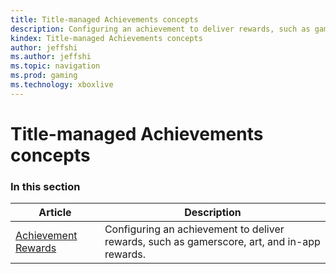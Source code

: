 ```yaml
---
title: Title-managed Achievements concepts
description: Configuring an achievement to deliver rewards, such as gamerscore, art, and in-app rewards.
kindex: Title-managed Achievements concepts
author: jeffshi
ms.author: jeffshi
ms.topic: navigation
ms.prod: gaming
ms.technology: xboxlive
---
```


# Title-managed Achievements concepts


### In this section

| Article | Description |
|---------|-------------|
| [Achievement Rewards](live-achievement-rewards.md) | Configuring an achievement to deliver rewards, such as gamerscore, art, and in-app rewards. |
